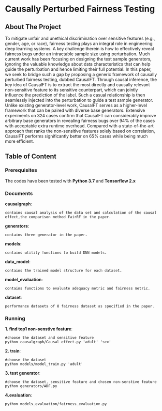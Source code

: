 # Causally Perturbed Fairness Testing

<!-- ABOUT THE PROJECT -->

## About The Project

To mitigate unfair and unethical discrimination over sensitive features (e.g., gender, age, or race), fairness testing plays an integral role in engineering deep learning systems. A key challenge therein is how to effectively reveal fairness bugs under an intractable sample size using perturbation. Much current work has been focusing on designing the test sample generators, ignoring the valuable knowledge about data characteristics that can help guide the perturbation and hence limiting their full potential. In this paper, we seek to bridge such a gap by proposing a generic framework of causally perturbed fairness testing, dubbed  CausalFT. Through causal inference, the key idea of CausalFT is to extract the most directly and causally relevant non-sensitive feature to its sensitive counterpart, which can jointly influence the prediction of the label. Such a casual relationship is then seamlessly injected into the perturbation to guide a test sample generator. Unlike existing generator-level work,  CausalFT serves as a higher-level framework that can be paired with diverse base generators. Extensive experiments on 324 cases confirm that CausalFT can considerably improve arbitrary base generators in revealing fairness bugs over 94% of the cases with acceptable extra runtime overhead. Compared with a state-of-the-art approach that ranks the non-sensitive features solely based on correlation, CausalFT performs significantly better on 65% cases while being much more efficient.
## Table of Content

### Prerequisites

The codes have been tested with **Python 3.7** and **Tensorflow 2.x**

### Documents

**causalgraph**: 
    
    contains causal analysis of the data set and calculation of the causal effect,the comparison method FairRF in the paper.

**generators**:  

    contains three generator in the paper.
    
**models**:  

    contains utility functions to build DNN models.
    
**data_model**:  

    contains the trained model structure for each dataset.
**model_evaluation**:  

    contains functions to evaluate adequacy metric and fairness metric.     

**dataset**:  

    performance datasets of 8 fairness dataset as specified in the paper.

### Running
**1. find top1 non-senstive feature**:

    #choose the dataset and sensitive feature
    python causalgraph/Causal effect.py 'adult' 'sex'
    
**2. train**:

    #choose the dataset 
    python models/model_train.py 'adult'
    
**3. test generator**:

    #choose the dataset, sensitive feature and chosen non-senstive feature
    python generators/ADF.py
    
**4.evaluation**:

    python models_evaluation/fairness_evaluation.py



